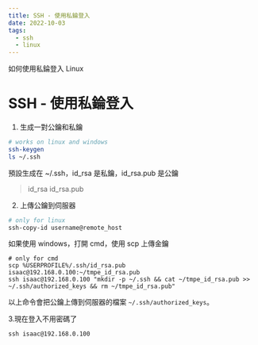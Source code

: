 ```yaml
---
title: SSH - 使用私錀登入
date: 2022-10-03
tags:
  - ssh
  - linux
---
```


如何使用私錀登入 Linux

<!--more-->
# SSH - 使用私錀登入

1. 生成一對公鑰和私鑰

```bash
# works on linux and windows
ssh-keygen
ls ~/.ssh
```

預設生成在 ~/.ssh，id_rsa 是私鑰，id_rsa.pub 是公鑰

> id_rsa id_rsa.pub

2. 上傳公鑰到伺服器

```bash
# only for linux
ssh-copy-id username@remote_host
```

如果使用 windows，打開 cmd，使用 scp 上傳金鑰

```shell
# only for cmd
scp %USERPROFILE%/.ssh/id_rsa.pub isaac@192.168.0.100:~/tmpe_id_rsa.pub
ssh isaac@192.168.0.100 "mkdir -p ~/.ssh && cat ~/tmpe_id_rsa.pub >> ~/.ssh/authorized_keys && rm ~/tmpe_id_rsa.pub"
```

以上命令會把公鑰上傳到伺服器的檔案 `~/.ssh/authorized_keys`。

3.現在登入不用密碼了

```shell
ssh isaac@192.168.0.100
```

